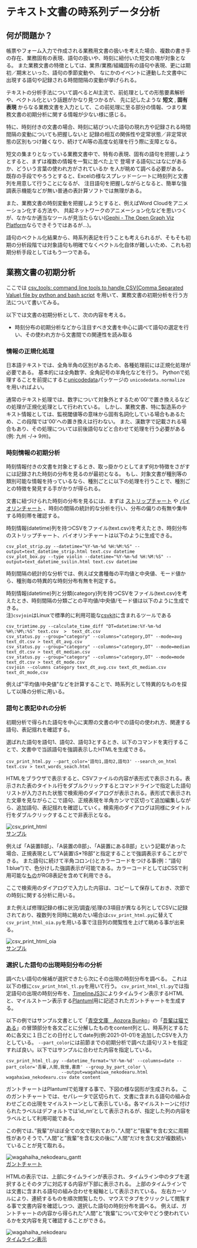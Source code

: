 <!-- File: TextTimeseries.md                      -->
<!-- Description:               -->
<!-- Copyright (C) 2021 by m.na.akei   -->
<!-- Time-stamp: "2021-05-01 18:52:17" -->

# テキスト文書の時系列データ分析 #
## 何が問題か？
帳票やフォーム入力で作成される業務用文書の扱いを考えた場合、複数の書き手の存在、業務固有の表現、語句の扱いや、時刻に紐付いた短文の塊が対象となる。
また業務文書の特徴としては、業界/業務/組織固有の語句や表現、更には期初／期末といった、語句の季節変動や、
なにかのイベントに連動した文書中に出現する語句や記録される時間間隔の変動が挙げられる。

テキストの分析手法について調べるとAI主流で、前処理としての形態要素解析や、ベクトル化という話題がかなり見つかるが、
先に記したような **短文** , **固有表現** からなる業務文書を入力として、この前処理に至る部分の情報、つまり業務文書の初期分析に関する情報が少ない様に感じる。

特に、時刻付きの文書の場合、時刻に結びついた語句の現れ方や記録される時間間隔の変動についても把握しないと
記録の相互の関係性や定常状態／非定常状態の区別もつけ難くなり、続けてAI等の高度な処理を行う際に支障となる。
<!-- より高度な処理を目的としたAI処理の導入を考えても、学習データセットの品質に問題をはらんだままとなってしまう。 -->

短文の集まりとなっている業務文書中で、特有の表現、固有の語句を把握しようとすると、まずは複数の情報を一覧に並べた上で
登場する語句にはなにがあるか、どういう言葉の使われ方がされているか を人が眺めて調べる必要がある。
既存の手段でやろうとすると、Excelの様なスプレッドーシートに時刻列と文書列を用意して行うことになるが、
注目語句を把握しながらとなると、簡単な強調表示機能などが無い普通の表計算ソフトでは無理がある。

また、業務文書の時刻変動を把握しようとすると、例えばWord Cloudをアニメーション化する方法や、
共起ネットワークのアニメーション化などを思いつくが、なかなか適当なツールが見当たらない([Gephi \- The Open Graph Viz Platform](https://gephi.org/)ならできそうではあるが...)。

語句のベクトル化結果から、時系列表記を行うことも考えられるが、そもそも初期の分析段階では対象語句も明確でなくベクトル化自体が難しいため、これも初期分析手段としてはもう一つである。


## 業務文書の初期分析
ここでは
[csv\_tools: command line tools to handle CSV\(Comma Separated Value\) file by python and bash script](https://github.com/maundergit/csv_tools)
を用いて、業務文書の初期分析を行う方法について書いてみる。

以下では文書の初期分析として、次の内容を考える。

+ 時刻分布の初期分析などから注目すべき文書を中心に調べて語句の選定を行い、その使われ方から文書間での関連性を読み取る



### 情報の正規化処理

日本語テキストでは、全角半角の区別があるため、各種処理前には正規化処理が必要である。
基本的には全角数字、全角記号の半角化などを行う。
Pythonで処理することを前提にすると[unicodedata](https://docs.python.org/ja/3/library/unicodedata.html)パッケージの
`unicodedata.normalize` を用いればよい。

通常のテキスト処理では、数字について対象外とするため'00'で置き換えるなどの処理が正規化処理として行われている。
しかし、業務文書、特に製造系のテキスト情報としては、監視閾値等の意味から固有名詞化している場合もあるため、この段階では'00'への置き換えは行わない。
また、漢数字で記載される場合もあり、その処理については前後語句などと合わせて処理を行う必要がある(例: 九州 -/-> 9州)。


### 時刻情報の初期分析
時刻情報付きの文書を対象とするとき、取っ掛かりとしてまず何か特徴をさがすには記録された時刻の分布を見るのが最初となる。
もし、対象文書が種別等の類別可能な情報を持っているなら、種別ごとに以下の処理を行うことで、種別ごとの特徴を発見する手がかりが得られる。

文書に紐づけられた時刻の分布を見るには、まずは [ストリップチャート](https://plotly.com/python/strip-charts/) や [バイオリンチャート](https://en.wikipedia.org/wiki/Violin_plot) 、時刻の間隔の統計的な分析を行い、分布の偏りの有無や集中する時刻帯を確認する。

時刻情報(datetime)列を持つCSVをファイル(text.csv)を考えたとき、時刻分布のストリップチャート、バイオリンチャートは以下のように生成できる。

```shell
csv_plot_strip.py --datetime="%Y-%m-%d %H:%M:%S" --output=text_datetime_strip.html text.csv datetime
csv_plot_box.py --type violin --datetime="%Y-%m-%d %H:%M:%S" --output=text_datetime_svilin.html text.csv datetime
```

時刻間隔の統計的な分析では、例えば文書種毎の平均値と中央値、モード値から、種別毎の特異的な時刻分布有無を判定する。

時刻情報(datetime)列と分類(category)列を持つCSVをファイル(text.csv)を考えたとき、時刻間隔の分類ごとの平均値/中央値/モード値は以下のように生成できる。  
注)`csvjoin`はLinuxで標準的に利用可能な[csvkit](https://csvkit.readthedocs.io/en/latest/)に含まれるツールである

```shell
csv_trimtime.py --calculate_time_diff "DT=datetime:%Y-%m-%d %H\:%M\:%S" text.csv  >  text_dt.csv
csv_status.py --group="category" --columns="category,DT" --mode=avg text_dt.csv > text_dt_avg.csv
csv_status.py --group="category" --columns="category,DT" --mode=median text_dt.csv > text_dt_median.csv
csv_status.py --group="category" --columns="category,DT" --mode=mode text_dt.csv > text_dt_mode.csv
csvjoin --columns category text_dt_avg.csv text_dt_median.csv text_dt_mode,csv
```
例えば"平均値/中央値"などを計算することで、時系列として特異的なものを探して以降の分析に用いる。


### 語句と表記ゆれの分析
初期分析で得られた語句を中心に実際の文書の中での語句の使われ方、関連する語句、表記揺れを確認する。

選ばれた語句を語句1、語句2、語句3とするとき、以下のコマンドを実行することで、文書中で当該語句を強調表示したHTMLを生成できる。

```shell
csv_print_html.py --part_color='語句1,語句2,語句3' --search_on_html text.csv > text_words_seach.html
```
HTMLをブラウザで表示すると、CSVファイルの内容が表形式で表示される。表示された表のタイトル行をダブルクリックするとコマンドラインで指定した語句リストが入力された状態で検索用のダイアログが表示される。表形式で表示された文章を見ながらここで語句、正規表現を半角カンマで区切って追加編集しながら、追加語句、表記揺れを確認していく。検索用のダイアログは同様にタイトル行をダブルクリックすることで非表示となる。


![csv_print_html](examples/csv_print_html.png "csv_print_html")  
[サンプル](examples/csv_print_html_sample.html )


例えば「A装置B部」、「A装置のB部」、「A装置にあるB部」という記載があった場合、正規表現として”A装置\S*?B部“と指定することで強調表示することができる。
また語句に続けて半角コロン(:)とカラーコードをつける事(例：”語句1:blue”)で、色分けした強調表示が可能である。カラーコードとしてはCSSで利用可能な[もの](https://developer.mozilla.org/ja/docs/Web/CSS/color_value)がRGB表記を含めて利用できる。

ここで検索用のダイアログで入力した内容は、コピーして保存しておき、次節での時刻に関する分析に用いる。

また例えば修理記録の様に状況/調査/処理の3項目が異なる列としてCSVに記録されており、複数列を同時に眺めたい場合は`csv_print_html.py`に替えて`csv_print_html_oia.py`を用いる事で注目列の閲覧性を上げて眺める事が出来る。

![csv_print_html_oia](examples/csv_print_html_oia.png "csv_print_html_oia")  
[サンプル](examples/csv_print_html_oia_sample.html )


### 選択した語句の出現時刻分布の分析
調べたい語句の候補が選択できたら次にその出現の時刻分布を調べる。
これは以下の様に`csv_print_html_tl.py`を用いて行う。
`csv_print_html_tl.py`では指定語句の出現の時刻分布を、[TimelineJS3](https://github.com/NUKnightLab/TimelineJS3)によりタイムライン表示するHTMLと、マイルストーン表示する[Plantuml](https://plantuml.com/)用に記述されたガントチャートを生成する。

以下の例ではサンプル文書として「[青空文庫　Aozora Bunko](https://www.aozora.gr.jp/)」の「[吾輩は猫である](https://www.aozora.gr.jp/cards/000148/card789.html)」の冒頭部分を各文ごとに分解したものをcontent列とし、時系列とするために各文に１日ごとの日付としてdate列(例:2021-01-01)を追加したCSVを入力としている。
`--part_color`には前節までの初期分析で調べた語句リストを指定すれば良い。以下ではサンプルに合わせた内容を指定している。

```shell
csv_print_html_tl.py --datetime_format='%Y-%m-%d' --columns=date --part_color='吾輩,人間,我慢,書斎' --group_by_part_color \
                     --output=wagahaiwa_nekodearu.html wagahaiwa_nekodearu.csv date content
```

ガントチャートはPlantumlで処理する事で、下図の様な図形が生成される。
このガントチャートでは、セパレータで区切られて、文書に含まれる語句の組み合わせごとの出現をマイルストーンとして表示している。各マイルストーンに付けられたラベルはデフォルトでは’id_nn’として表示されるが、指定した列の内容をラベルとして利用可能である。

この例では、”我輩”がほぼ全ての文で現れており、”人間”と”我輩”を含む文に周期性がありそうで、”人間”と”我輩”を含む文の後に”人間”だけを含む文が複数続いていることが見て取れる。

![wagahaiha_nekodearu_gantt](examples/wagahaiwa_nekodearu_gantt.png "wagahaiha_nekodearu GANTT chart")  
[ガントチャート](examples/wagahaiwa_nekodearu.svg "wagahaiha_nekodearu GANTT chart")


HTMLの表示では、上部にタイムラインが表示され、タイムライン中のタブを選択するとそのタブに対応する内容が下部に表示される。
上部のタイムラインでは文書に含まれる語句の組み合わせを縦軸として表示されている。
左右カーソルにより、連続するものを順次閲覧したり、マウスでタブをクリックして閲覧する事で文書内容を確認しつつ、選択した語句の時刻分布を調べる。
例えば、ガントチャートの内容から得られた”人間”と”我輩”について文中でどう使われているかを文内容を見て確認することができる。


![wagahaiha_nekodearu](examples/wagahaiwa_nekodearu.png "wagahaiha_nekodearu Timeline")  
[タイムライン表示](examples/wagahaiwa_nekodearu.html "wagahaiha_nekodearu Timeline")

<!-- ------------------ -->
<!-- Local Variables:   -->
<!-- mode: markdown     -->
<!-- coding: utf-8-unix -->
<!-- End:               -->
